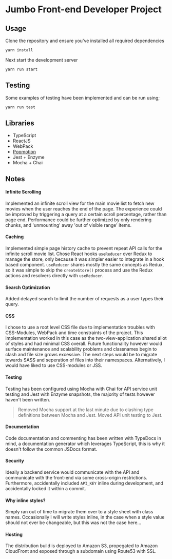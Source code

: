 # Jumbo Front-end Developer Project

## Usage

Clone the repository and ensure you've installed all required dependencies

```bash
yarn install
```

Next start the development server

```bash
yarn run start
```

## Testing

Some examples of testing have been implemented and can be run using;

```bash
yarn run test
```

## Libraries

- TypeScript
- ReactJS
- WebPack
- [Popmotion](https://popmotion.io/)
- Jest + Enzyme
- Mocha + Chai

## Notes

#### Infinite Scrolling
Implemented an infinite scroll view for the main movie list to fetch new movies when the user reaches the end of the page. The experience could be improved by triggering a query at a certain scroll percentage, rather than page end. Performance could be further optimized by only rendering chunks, and 'unmounting' away 'out of visible range' items.

#### Caching
Implemented simple page history cache to prevent repeat API calls for the infinite scroll movie list. Chose React hooks `useReducer` over Redux to manage the store, only because it was simpler easier to integrate in a hook based component. `useReducer` shares mostly the same concepts as Redux, so it was simple to skip the `createStore()` process and use the Redux actions and resolvers directly with `useReducer`.

#### Search Optimization
Added delayed search to limit the number of requests as a user types their query.

#### CSS
I chose to use a root level CSS file due to implementation troubles with CSS-Modules, WebPack and time constraints of the project. This implementation worked in this case as the two-view-application shared allot of styles and had minimal CSS overall. Future functionality however would surface maintenance and scalability problems and classnames begin to clash and file size grows excessive. The next steps would be to migrate towards SASS and seperation of files into their namespaces. Alternatively, I would have liked to use CSS-modules or JSS.

#### Testing
Testing has been configured using Mocha with Chai for API service unit testing and Jest with Enzyme snapshots, the majority of tests however haven't been written.

> Removed Mocha support at the last minute due to clashing type definitions between Mocha and Jest. Moved API unit testing to Jest.

#### Documentation
Code documentation and commenting has been written with TypeDocs in mind, a documentation generator which leverages TypeScript, this is why it doesn't follow the common JSDocs format.

#### Security
Ideally a backend service would communicate with the API and communicate with the front-end via some cross-origin restrictions. Furthermore, accidentally included `API_KEY` inline during development, and accidentally locked it within a commit.

#### Why inline styles?
Simply ran out of time to migrate them over to a style sheet with class names. Occasionally I will write styles inline, in the case when a style value should not ever be changeable, but this was not the case here...

#### Hosting
The distribution build is deployed to Amazon S3, propegated to Amazon CloudFront and exposed through a subdomain using Route53 with SSL.